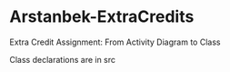 # Arstanbek-ExtraCredits
Extra Credit Assignment: From Activity Diagram to Class

Class declarations are in src